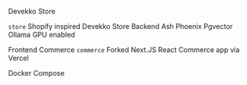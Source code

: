Devekko Store

```store```
Shopify inspired Devekko Store
Backend 
Ash Phoenix
Pgvector
Ollama
GPU enabled

Frontend
Commerce
```commerce```
Forked Next.JS React Commerce app via Vercel

Docker Compose
